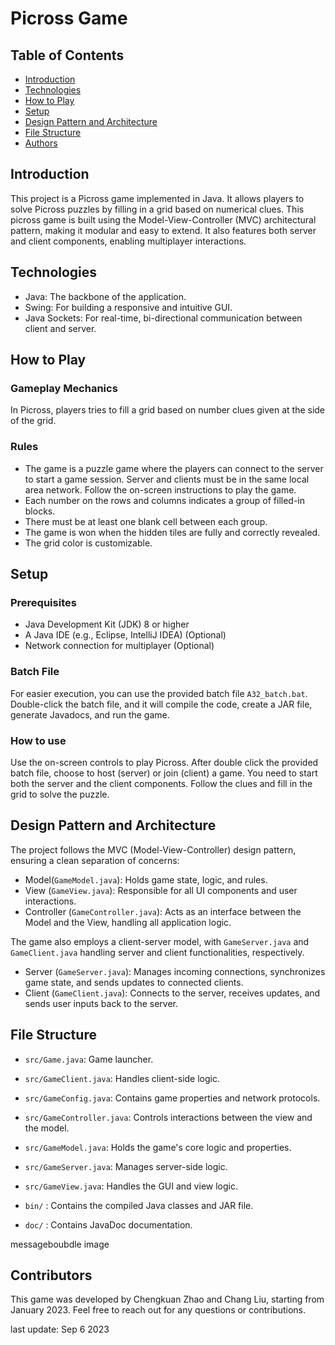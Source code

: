


# Picross Game

## Table of Contents
- [Introduction](#introduction)
- [Technologies](#Technologies)
- [How to Play](#how-to-play)
- [Setup](#Setup)
- [Design Pattern and Architecture](#design-pattern-and-architecture)
- [File Structure](#file-structure)
- [Authors](#authors)

## Introduction
This project is a Picross game implemented in Java. It allows players to solve Picross puzzles by filling in a grid based on numerical clues. This picross game is built using the Model-View-Controller (MVC) architectural pattern, making it modular and easy to extend. It also features both server and client components, enabling multiplayer interactions.

## Technologies
- Java: The backbone of the application.
- Swing: For building a responsive and intuitive GUI.
- Java Sockets: For real-time, bi-directional communication between client and server.

## How to Play

### Gameplay Mechanics

In Picross, players tries to fill a grid based on number clues given at the side of the grid.

### Rules

- The game is a puzzle game where the players can connect to the server to start a game session. Server and clients must be in the same local area network. Follow the on-screen instructions to play the game.
- Each number on the rows and columns indicates a group of filled-in blocks.
- There must be at least one blank cell between each group.
- The game is won when the hidden tiles are fully and correctly revealed.
- The grid color is customizable. 

## Setup
### Prerequisites
- Java Development Kit (JDK) 8 or higher
- A Java IDE (e.g., Eclipse, IntelliJ IDEA) (Optional)
- Network connection for multiplayer (Optional)

### Batch File
For easier execution, you can use the provided batch file `A32_batch.bat`. Double-click the batch file, and it will compile the code, create a JAR file, generate Javadocs, and run the game.

### How to use
Use the on-screen controls to play Picross. After double click the provided batch file, choose to host (server) or join (client) a game. You need to start both the server and the client components. Follow the clues and fill in the grid to solve the puzzle.

## Design Pattern and Architecture
The project follows the MVC (Model-View-Controller) design pattern, ensuring a clean separation of concerns:

- Model(`GameModel.java`): Holds game state, logic, and rules.
- View (`GameView.java`): Responsible for all UI components and user interactions.
- Controller (`GameController.java`): Acts as an interface between the Model and the View, handling all application logic.

The game also employs a client-server model, with `GameServer.java` and `GameClient.java` handling server and client functionalities, respectively.

- Server (`GameServer.java`): Manages incoming connections, synchronizes game state, and sends updates to connected clients.
- Client (`GameClient.java`): Connects to the server, receives updates, and sends user inputs back to the server.

## File Structure
  - `src/Game.java`: Game launcher.
  - `src/GameClient.java`: Handles client-side logic.
  - `src/GameConfig.java`: Contains game properties and network protocols.
  - `src/GameController.java`: Controls interactions between the view and the model.
  - `src/GameModel.java`: Holds the game's core logic and properties.
  - `src/GameServer.java`: Manages server-side logic.
  - `src/GameView.java`: Handles the GUI and view logic.

- `bin/` : Contains the compiled Java classes and JAR file.
- `doc/` : Contains JavaDoc documentation.

messageboubdle
image

## Contributors
This game was developed by Chengkuan Zhao and Chang Liu, starting from January 2023. Feel free to reach out for any questions or contributions.

last update: Sep 6 2023
